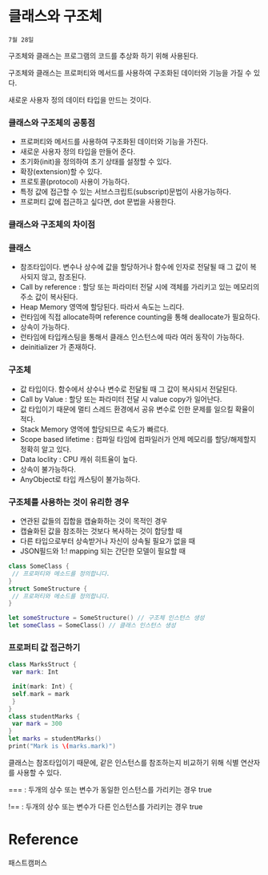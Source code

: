 # 클래스와 구조체

`7월 28일`

구조체와 클래스는 프로그램의 코드를 추상화 하기 위해 사용된다.

구조체와 클래스는 프로퍼티와 메서드를 사용하여 구조화된 데이터와 기능을 가질 수 있다.

새로운 사용자 정의 데이터 타입을 만드는 것이다.

### 클래스와 구조체의 공통점

- 프로퍼티와 메서드를 사용하여 구조화된 데이터와 기능을 가진다.
- 새로운 사용자 정의 타입을 만들어 준다.
- 초기화(init)을 정의하여 초기 상태를 설정할 수 있다.
- 확장(extension)할 수 있다.
- 프로토콜(protocol) 사용이 가능하다.
- 특정 값에 접근할 수 있는 서브스크립트(subscript)문법이 사용가능하다.
- 프로퍼티 값에 접근하고 싶다면, dot 문법을 사용한다.

### 클래스와 구조체의 차이점

### 클래스

- 참조타입이다. 변수나 상수에 값을 할당하거나 함수에 인자로 전달될 때 그 값이 복사되지 않고, 참조된다.
- Call by reference : 할당 또는 파라미터 전달 시에 객체를 가리키고 있는 메모리의 주소 값이 복사된다.
- Heap Memory 영역에 할당된다. 따라서 속도는 느리다.
- 런타임에 직접 allocate하며 reference counting을 통해 deallocate가 필요하다.
- 상속이 가능하다.
- 런타임에 타입캐스팅을 통해서 클래스 인스턴스에 따라 여러 동작이 가능하다.
- deinitializer 가 존재하다.

### 구조체

- 값 타입이다. 함수에서 상수나 변수로 전달될 때 그 값이 복사되서 전달된다.
- Call by Value : 할당 또는 파라미터 전달 시 value copy가 일어난다.
- 값 타입이기 때문에 멀티 스레드 환경에서 공유 변수로 인한 문제를 일으킬 확율이 적다.
- Stack Memory 영역에 할당되므로 속도가 빠르다.
- Scope based lifetime : 컴파일 타임에 컴파일러가 언제 메모리를 할당/해제할지 정확히 알고 있다.
- Data loclity : CPU 캐쉬 히트율이 높다.
- 상속이 불가능하다.
- AnyObject로 타입 캐스팅이 불가능하다.

### 구조체를 사용하는 것이 유리한 경우

- 연관된 값들의 집합을 캡슐화하는 것이 목적인 경우
- 캡슐화된 값을 참조하는 것보다 복사하는 것이 합당할 때
- 다른 타입으로부터 상속받거나 자신이 상속될 필요가 없을 때
- JSON필드와 1:! mapping 되는 간단한 모델이 필요할 때

```swift
class SomeClass {
 // 프로퍼티와 메소드를 정의합니다.
}
struct SomeStructure {
 // 프로퍼티와 메소드를 정의합니다.
}
```

```swift
let someStructure = SomeStructure() // 구조체 인스턴스 생성
let someClass = SomeClass() // 클래스 인스턴스 생성
```

### 프로퍼티 값 접근하기

```swift
class MarksStruct {
 var mark: Int

 init(mark: Int) {
 self.mark = mark
 }
}
class studentMarks {
 var mark = 300
}
let marks = studentMarks()
print("Mark is \(marks.mark)")
```

클래스는 참조타입이기 때문에, 같은 인스턴스를 참조하는지 비교하기 위해 식별 연산자를 사용할 수 있다.

=== : 두개의 상수 또는 변수가 동일한 인스턴스를 가리키는 경우 true

!== : 두개의 상수 또는 변수가 다른 인스턴스를 가리키는 경우 true

# Reference

패스트캠퍼스
